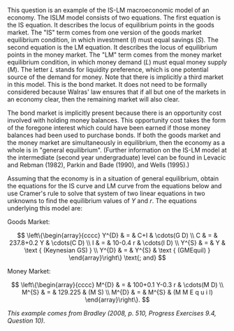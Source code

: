 This question is an example of the IS-LM macroeconomic model of an economy. The ISLM model consists of two equations. The first equation is the IS equation. It describes the locus of equilibrium points in the goods market. The "IS" term comes from one version of the goods market equilibrium condition, in which investment ($I$) must equal savings $(S)$. The second equation is the LM equation. It describes the locus of equilibrium points in the money market. The "LM" term comes from the money market equilibrium condition, in which money demand ($L$) must equal money supply ($M$). The letter $L$ stands for liquidity preference, which is one potential source of the demand for money. Note that there is implicitly a third market in this model. This is the bond market. It does not need to be formally considered because Walras' law ensures that if all but one of the markets in an economy clear, then the remaining market will also clear.

The bond market is implicitly present because there is an opportunity cost involved with holding money balances. This opportunity cost takes the form of the foregone interest which could have been earned if those money balances had been used to purchase bonds. If both the goods market and the money market are simultaneously in equilibrium, then the economy as a whole is in "general equilibrium". (Further information on the IS-LM model at the intermediate (second year undergraduate) level can be found in Levacic and Rebman (1982), Parkin and Bade (1990), and Wells (1995).)

Assuming that the economy is in a situation of general equilibrium, obtain the equations for the IS curve and LM curve from the equations below and use Cramer's rule to solve that system of two linear equations in two unknowns to find the equilibrium values of $Y$ and $r$. The equations underlying this model are:

Goods Market: 

$$
\left\{\begin{array}{cccc}
Y^{D} & = & C+I & \cdots(G D) \\ 
C & = & 237.8+0.2 Y & \cdots(C D) \\ 
I & = & 10-0.4 r & \cdots(I D) \\ 
Y^{S} & = & Y & \text { (Keynesian GS) } \\ 
Y^{D} & = & Y^{S} & \text { (GMEquil) }
\end{array}\right\} \text{; and}
$$

Money Market: 

$$
\left\{\begin{array}{cccc}
M^{D} & = & 100+0.1 Y-0.3 r & \cdots(M D) \\ 
M^{S} & = & 129.225 & (M S) \\ 
M^{D} & = & M^{S} & (M M E q u i l)
\end{array}\right\}.
$$

*This example comes from Bradley (2008, p. 510, Progress Exercises 9.4, Question 10).*